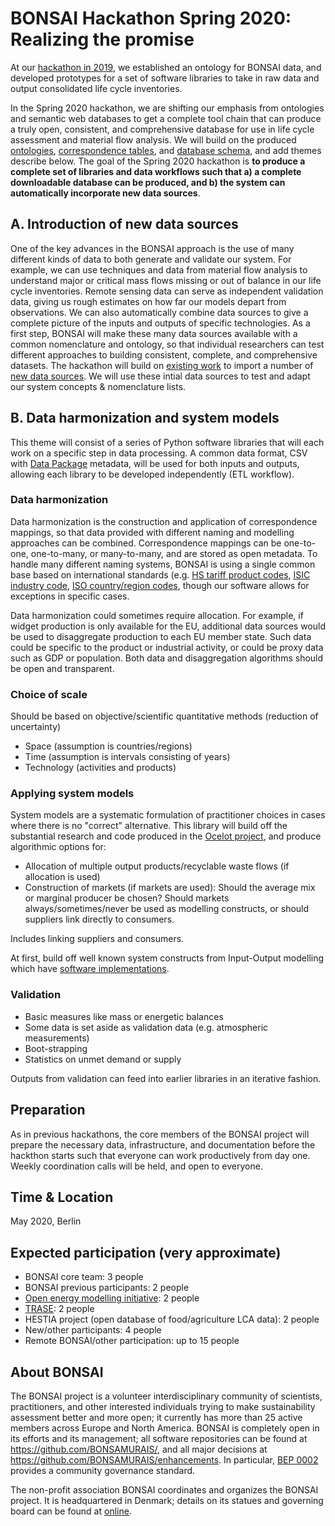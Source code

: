 # BONSAI Hackathon Spring 2020: Realizing the promise

At our [hackathon in 2019](https://github.com/BONSAMURAIS/hackathon-2019), we established an ontology for BONSAI data, and developed prototypes for a set of software libraries to take in raw data and output consolidated life cycle inventories.

In the Spring 2020 hackathon, we are shifting our emphasis from ontologies and semantic web databases to get a complete tool chain that can produce a truly open, consistent, and comprehensive database for use in life cycle assessment and material flow analysis. We will build on the produced [ontologies](https://github.com/BONSAMURAIS/BONSAI-ontology-RDF-framework), [correspondence tables](https://github.com/BONSAMURAIS/correspondence_tables), and [database schema](https://github.com/BONSAMURAIS/schema), and add themes describe below. The goal of the Spring 2020 hackathon is **to produce a complete set of libraries and data workflows such that a) a complete downloadable database can be produced, and b) the system can automatically incorporate new data sources**.

## A. Introduction of new data sources

One of the key advances in the BONSAI approach is the use of many different kinds of data to both generate and validate our system. For example, we can use techniques and data from material flow analysis to understand major or critical mass flows missing or out of balance in our life cycle inventories. Remote sensing data can serve as independent validation data, giving us rough estimates on how far our models depart from observations. We can also automatically combine data sources to give a complete picture of the inputs and outputs of specific technologies. As a first step, BONSAI will make these many data sources available with a common nomenclature and ontology, so that individual researchers can test different approaches to building consistent, complete, and comprehensive datasets. The hackathon will build on [existing work](https://github.com/BONSAMURAIS/vacuum_pump/) to import a number of [new data sources](https://github.com/BONSAMURAIS/vacuum_pump/issues?q=is%3Aissue+is%3Aopen+label%3Adata-source). We will use these intial data sources to test and adapt our system concepts & nomenclature lists.

## B. Data harmonization and system models

This theme will consist of a series of Python software libraries that will each work on a specific step in data processing. A common data format, CSV with [Data Package](https://frictionlessdata.io/data-packages/) metadata, will be used for both inputs and outputs, allowing each library to be developed independently (ETL workflow).

### Data harmonization

Data harmonization is the construction and application of correspondence mappings, so that data provided with different naming and modelling approaches can be combined. Correspondence mappings can be one-to-one, one-to-many, or many-to-many, and are stored as open metadata. To handle many different naming systems, BONSAI is using a single common base based on international standards (e.g. [HS tariff product codes](https://en.wikipedia.org/wiki/Harmonized_System), [ISIC industry code](https://en.wikipedia.org/wiki/International_Standard_Industrial_Classification), [ISO country/region codes](https://www.iso.org/iso-3166-country-codes.html), though our software allows for exceptions in specific cases.

Data harmonization could sometimes require allocation. For example, if widget production is only available for the EU, additional data sources would be used to disaggregate production to each EU member state. Such data could be specific to the product or industrial activity, or could be proxy data such as GDP or population. Both data and disaggregation algorithms should be open and transparent.

### Choice of scale

Should be based on objective/scientific quantitative methods (reduction of uncertainty)

* Space (assumption is countries/regions)
* Time (assumption is intervals consisting of years)
* Technology (activities and products)

### Applying system models

System models are a systematic formulation of practitioner choices in cases where there is no "correct" alternative. This library will build off the substantial research and code produced in the [Ocelot project](https://ocelot.space/), and produce algorithmic options for:

* Allocation of multiple output products/recyclable waste flows (if allocation is used)
* Construction of markets (if markets are used): Should the average mix or marginal producer be chosen? Should markets always/sometimes/never be used as modelling constructs, or should suppliers link directly to consumers.

Includes linking suppliers and consumers.

At first, build off well known system constructs from Input-Output modelling which have [software implementations](https://github.com/stefanpauliuk/pySUT).

### Validation

* Basic measures like mass or energetic balances
* Some data is set aside as validation data (e.g. atmospheric measurements)
* Boot-strapping
* Statistics on unmet demand or supply

Outputs from validation can feed into earlier libraries in an iterative fashion.

## Preparation

As in previous hackathons, the core members of the BONSAI project will prepare the necessary data, infrastructure, and documentation before the hackthon starts such that everyone can work productively from day one. Weekly coordination calls will be held, and open to everyone.

## Time & Location

May 2020, Berlin

## Expected participation (very approximate)

* BONSAI core team: 3 people
* BONSAI previous participants: 2 people
* [Open energy modelling initiative](https://openmod-initiative.org/): 2 people
* [TRASE](https://trase.earth/): 2 people
* HESTIA project (open database of food/agriculture LCA data): 2 people
* New/other participants: 4 people
* Remote BONSAI/other participation: up to 15 people

## About BONSAI

The BONSAI project is a volunteer interdisciplinary community of scientists, practitioners, and other interested individuals trying to make sustainability assessment better and more open; it currently has more than 25 active members across Europe and North America. BONSAI is completely open in its efforts and its management; all software repositories can be found at https://github.com/BONSAMURAIS/, and all major decisions at https://github.com/BONSAMURAIS/enhancements. In particular, [BEP 0002](https://github.com/BONSAMURAIS/enhancements/blob/master/beps/0002-bonsai-project-community-governance-structure.md) provides a community governance standard.

The non-profit association BONSAI coordinates and organizes the BONSAI project. It is headquartered in Denmark; details on its statues and governing board can be found at [online](https://bonsai.uno/organisation/).
